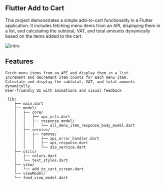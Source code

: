 ## Flutter Add to Cart
This project demonstrates a simple add-to-cart functionality in a Flutter application. It includes fetching menu items from an API, displaying them in a list, and calculating the subtotal, VAT, and total amounts dynamically based on the items added to the cart.

![intro](intro.gif)

## Features
    Fetch menu items from an API and display them in a list.
    Increment and decrement item counts for each menu item.
    Calculate and display the subtotal, VAT, and total amounts dynamically.
    User-friendly UI with animations and visual feedback
       
     lib/
        ├── main.dart
        ├── model/
        │   ├── core/
        │   │   ├── api_urls.dart
        │   │   ├── response_model/
        │   │   │   └── all_menu_item_response_body_model.dart
        │   ├── service/
        │   │   ├── remote/
        │   │   │   ├── api_error_handler.dart
        │   │   │   ├── api_response.dart
        │   │   │   └── dio_service.dart
        ├── utils/
        │   ├── colors.dart
        │   └── text_styles.dart
        ├── view/
        │   └── add_to_cart_screen.dart
        └── viewModel/
        └── food_view_model.dart
 
